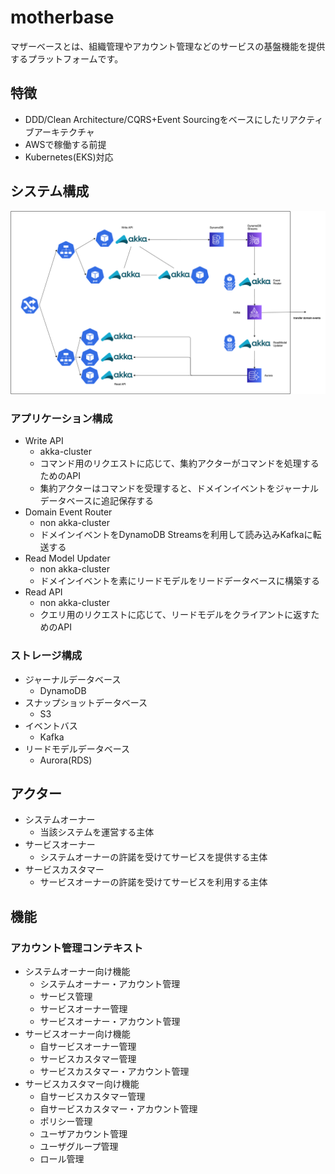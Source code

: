 # motherbase

マザーベースとは、組織管理やアカウント管理などのサービスの基盤機能を提供するプラットフォームです。

## 特徴

- DDD/Clean Architecture/CQRS+Event Sourcingをベースにしたリアクティブアーキテクチャ
- AWSで稼働する前提
- Kubernetes(EKS)対応

## システム構成

![](backend/docs/system-layout.png)

### アプリケーション構成

- Write API
    - akka-cluster
    - コマンド用のリクエストに応じて、集約アクターがコマンドを処理するためのAPI
    - 集約アクターはコマンドを受理すると、ドメインイベントをジャーナルデータベースに追記保存する
- Domain Event Router
    - non akka-cluster
    - ドメインイベントをDynamoDB Streamsを利用して読み込みKafkaに転送する
- Read Model Updater
    - non akka-cluster
    - ドメインイベントを素にリードモデルをリードデータベースに構築する
- Read API
    - non akka-cluster
    - クエリ用のリクエストに応じて、リードモデルをクライアントに返すためのAPI

### ストレージ構成

- ジャーナルデータベース
    - DynamoDB
- スナップショットデータベース
    - S3
- イベントバス
    - Kafka
- リードモデルデータベース
    - Aurora(RDS)

## アクター

- システムオーナー
    - 当該システムを運営する主体
- サービスオーナー
    - システムオーナーの許諾を受けてサービスを提供する主体
- サービスカスタマー
    - サービスオーナーの許諾を受けてサービスを利用する主体

## 機能

### アカウント管理コンテキスト

- システムオーナー向け機能
    - システムオーナー・アカウント管理
    - サービス管理
    - サービスオーナー管理
    - サービスオーナー・アカウント管理
- サービスオーナー向け機能
    - 自サービスオーナー管理
    - サービスカスタマー管理
    - サービスカスタマー・アカウント管理
- サービスカスタマー向け機能
    - 自サービスカスタマー管理
    - 自サービスカスタマー・アカウント管理
    - ポリシー管理
    - ユーザアカウント管理
    - ユーザグループ管理
    - ロール管理
